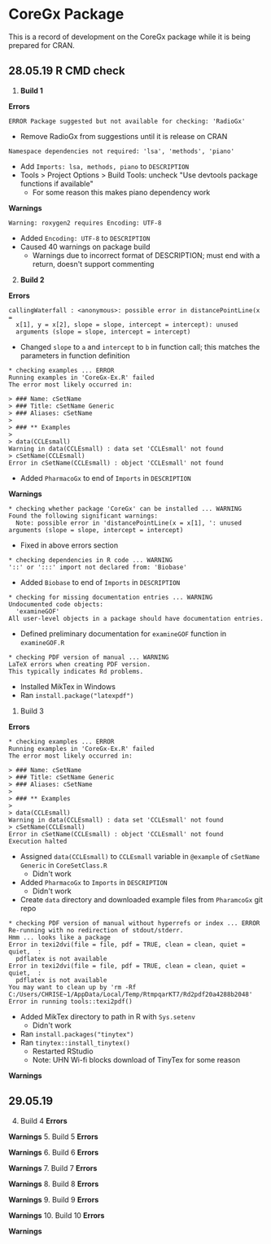 # CoreGx Package

This is a record of development on the CoreGx package while it is being prepared for CRAN.

## 28.05.19 R CMD check

1. **Build 1**

**Errors**

```
ERROR Package suggested but not available for checking: 'RadioGx'
```
- Remove RadioGx from suggestions until it is release on CRAN

```
Namespace dependencies not required: 'lsa', 'methods', 'piano'
```
- Add `Imports: lsa, methods, piano` to `DESCRIPTION`
- Tools > Project Options > Build Tools: uncheck "Use devtools package functions if available"
  - For some reason this makes piano dependency work

**Warnings**

```
Warning: roxygen2 requires Encoding: UTF-8
```
- Added `Encoding: UTF-8` to `DESCRIPTION`
- Caused 40 warnings on package build
  - Warnings due to incorrect format of DESCRIPTION; must end with a return, doesn't support commenting

2. **Build 2**

**Errors**

```
callingWaterfall : <anonymous>: possible error in distancePointLine(x =
  x[1], y = x[2], slope = slope, intercept = intercept): unused
  arguments (slope = slope, intercept = intercept)
```
- Changed `slope` to `a` and `intercept` to `b` in function call; this matches the parameters in function definition


```
* checking examples ... ERROR
Running examples in 'CoreGx-Ex.R' failed
The error most likely occurred in:

> ### Name: cSetName
> ### Title: cSetName Generic
> ### Aliases: cSetName
> 
> ### ** Examples
> 
> data(CCLEsmall)
Warning in data(CCLEsmall) : data set 'CCLEsmall' not found
> cSetName(CCLEsmall)
Error in cSetName(CCLEsmall) : object 'CCLEsmall' not found
```
- Added `PharmacoGx` to end of `Imports` in `DESCRIPTION`

**Warnings**
```
* checking whether package 'CoreGx' can be installed ... WARNING
Found the following significant warnings:
  Note: possible error in 'distancePointLine(x = x[1], ': unused arguments (slope = slope, intercept = intercept) 
```
- Fixed in above errors section

```
* checking dependencies in R code ... WARNING
'::' or ':::' import not declared from: 'Biobase'
```
- Added `Biobase` to end of `Imports` in `DESCRIPTION`

```
* checking for missing documentation entries ... WARNING
Undocumented code objects:
  'examineGOF'
All user-level objects in a package should have documentation entries.
```
- Defined preliminary documentation for `examineGOF` function in `examineGOF.R`

```
* checking PDF version of manual ... WARNING
LaTeX errors when creating PDF version.
This typically indicates Rd problems.
```
- Installed MikTex in Windows
- Ran `install.package("latexpdf")`

1. Build 3

**Errors**

```
* checking examples ... ERROR
Running examples in 'CoreGx-Ex.R' failed
The error most likely occurred in:

> ### Name: cSetName
> ### Title: cSetName Generic
> ### Aliases: cSetName
> 
> ### ** Examples
> 
> data(CCLEsmall)
Warning in data(CCLEsmall) : data set 'CCLEsmall' not found
> cSetName(CCLEsmall)
Error in cSetName(CCLEsmall) : object 'CCLEsmall' not found
Execution halted
```
- Assigned `data(CCLEsmall)` to `CCLEsmall` variable in `@example` of `cSetName Generic` in `CoreSetClass.R`
  - Didn't work
- Added `PharmacoGx` to `Imports` in `DESCRIPTION`
  - Didn't work
- Create `data` directory and downloaded example files from `PharamcoGx` git repo

```
* checking PDF version of manual without hyperrefs or index ... ERROR
Re-running with no redirection of stdout/stderr.
Hmm ... looks like a package
Error in texi2dvi(file = file, pdf = TRUE, clean = clean, quiet = quiet,  : 
  pdflatex is not available
Error in texi2dvi(file = file, pdf = TRUE, clean = clean, quiet = quiet,  : 
  pdflatex is not available
You may want to clean up by 'rm -Rf C:/Users/CHRISE~1/AppData/Local/Temp/RtmpqarKT7/Rd2pdf20a4288b2048'
Error in running tools::texi2pdf()
```
- Added MikTex directory to path in R with `Sys.setenv`
  - Didn't work
- Ran `install.packages("tinytex")`
- Ran `tinytex::install_tinytex()`
  - Restarted RStudio
  - Note: UHN Wi-fi blocks download of TinyTex for some reason

**Warnings**

## 29.05.19

4. Build 4
**Errors**

**Warnings**
5. Build 5
**Errors**

**Warnings**
6. Build 6
**Errors**

**Warnings**
7. Build 7
**Errors**

**Warnings**
8. Build 8
**Errors**

**Warnings**
9.  Build 9
**Errors**

**Warnings**
10.  Build 10
**Errors**

**Warnings**